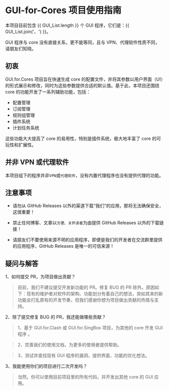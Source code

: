<script setup>
const GUI_List = [
    'GUI.for.Clash',
    'GUI.for.SingBox'
]
</script>

# GUI-for-Cores 项目使用指南

本项目目前包含 {{ GUI_List.length }} 个 GUI 程序，它们是：{{ GUI_List.join('、') }}。

GUI 程序与 core 没有直接关系，更不能等同，且与 VPN、代理软件性质不同，请朋友们知晓。

## 初衷

GUI.for.Cores 项目旨在快速生成 core 的配置文件，并将其参数以用户界面（UI）的形式展示和修改，同时为这些参数提供合适的默认值。基于此，本项目还围绕 core 的功能开发了一系列辅助功能，包括：

- 配置管理
- 订阅管理
- 规则组管理
- 插件系统
- 计划任务系统

这些功能大大提高了 core 的易用性，特别是插件系统，极大地丰富了 core 的可玩性和扩展性。

## 并非 VPN 或代理软件

本项目组下的程序并非`VPN`或`代理软件`，没有内置代理程序也没有提供代理的功能。

## 注意事项

- 请勿从 GitHub Releases 以外的渠道下载“我们”的应用，那将无法确保安全，这很重要！

- 禁止任何博客、文章以`方便、关怀读者`为由提供 GitHub Releases 以外的下载链接！

- 请朋友们不要使用来源不明的应用程序，即便是我们的开发者在交流群里提供的应用程序，GitHub Releases 是唯一的可信来源！

## 疑问与解答

1、如何提交 PR，为项目做出贡献？

> 目前，我们不建议提交开发新功能的 PR。修复 BUG 的 PR 除外。原因如下：现有的维护者对软件的架构、功能划分有着自己的想法，突如其来的新功能会打乱原有的开发节奏，但我们感谢你想为项目做出贡献的热情与支持。

2、除了提交修复 BUG 的 PR，我还能做哪些贡献？

> 1、基于 GUI.for.Clash 或 GUI.for.SingBox 项目，为其他的 core 开发 GUI 程序 。

> 2、完善我们的使用文档，为更多的使用者提供帮助。

> 3、测试并查找现有 GUI 程序的漏洞，提供界面、功能的优化想法。

3、我能使用你们的项目进行二次开发吗？

> 当然。你可以使用目前项目里的所有代码，并开发出其他 core 的 GUI 应用。
